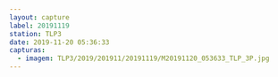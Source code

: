 ```yaml
---
layout: capture
label: 20191119
station: TLP3
date: 2019-11-20 05:36:33
capturas:
  - imagem: TLP3/2019/201911/20191119/M20191120_053633_TLP_3P.jpg
---
```


